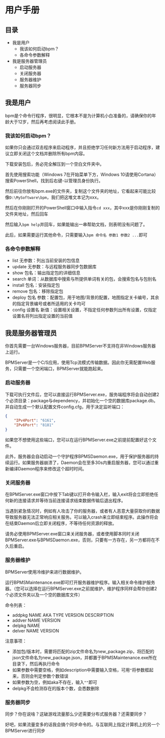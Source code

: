 # 用户手册

## 目录

* 我是用户
  - 我该如何启动bpm？
  - 各命令参数解释
* 我是服务器管理员
  - 启动服务器
  - 关闭服务器
  - 服务器维护
  - 服务器同步

## 我是用户

bpm是个命令行程序，很明显，它根本不是为计算机小白准备的，请确保你的年龄大于12岁，然后再考虑阅读此手册。

### 我该如何启动bpm？

如果你只会通过双击程序来启动程序，并且拒绝学习任何新方法用于启动程序，建议立即关闭这个文档并删除所有bpm内容。

下载安装包后，务必完全解压到一个空白文件夹中。

首先使用搜索功能（Windows 7在开始菜单下方，Windows 10请使用Cortana）搜索PowerShell，找到后右键-以管理员身份执行。

然后前往你放有bpm.exe的文件夹，复制这个文件夹的地址，它看起来可能比较像`D:\MySoftware\bpm`，我们把这堆文本记为xxx。

然后在你刚刚打开的PowerShell窗口中输入指令`cd xxx`，其中xxx是你刚刚复制的文件夹地址，然后回车

然后输入`bpm help`并回车，如果能输出一串帮助文档，则表明没有问题了。

此后，如果需要运行其他命令，只需要输入`bpm 命令名 参数1 参数2 ...`即可

### 各命令参数解释

* list 无参数：列出当前安装的包信息
* update 无参数：与远程服务器同步包数据库
* show 包名：输出指定包的详细信息
* search 单词：从数据库中搜索与所提供单词有关的包，会搜索包名与包别名
* install 包名：安装指定包
* remove 包名：移除指定包
* deploy 包名 参数：配置包，用于地图/背景的配置，地图指定关卡编号，其余的指定背景编号或者所适用的关卡均可
* config 设置名 新值：设置相关设置，不指定任何参数列出所有设置，仅指定设置名将列出指定设置的当前值

## 我是服务器管理员

你首先需要一台Windows服务器，目前BPMServer不支持在非Windows服务器上运行。

BPMServer是一个C/S应用，使用Tcp流模式传输数据。因此你无需配置Web服务，只需要一个空闲端口，BPMServer就能跑起来。

### 启动服务器

下载可执行文件后，您可以直接运行BPMServer.exe，服务端程序将会自动创建2个必须目录：package与dependency，并初始化一个空的数据库package.db。并自动生成一个默认配置文件config.cfg，用于决定监听端口：

```json
{
    "IPv4Port": "6161",
    "IPv6Port": "8181"
}
```

如果您不想使用这些端口，您可以在运行BPMServer.exe之前提前配置好这个文件。

此外，服务器会自动启动一个守护程序BPMSDaemon.exe，用于保护服务器的持续运行。如果服务器崩溃了，Daemon会在至多30s内重启服务器，您可以通过重新编译Daemon程序来修改这个超时时间。

### 关闭服务器

在BPMServer.exe窗口中按下Tab键以打开命令输入栏，输入exit将会立即拒绝任何新的连接请求并等待当前连接请求结束数据传输后退出程序。

当遇到紧急情况时，例如有人攻击了你的服务器，或者有人恶意大量获取你的数据导致服务器无法正常响应相关服务。可以输入crash来立即结束程序。此操作将会在结束Daemon后立即关闭程序，不等待任何资源的释放。

请务必使用BPMServer.exe窗口来关闭服务器，或者使用脚本同时关闭BPMServer.exe与BPMSDaemon.exe，否则，只要有一方存在，另一方都将在不久后重启。

### 服务器维护

BPMServer使用冷维护来进行数据维护。

运行BPMSMaintenance.exe即可打开服务器维护程序。输入相关命令维护服务器。（您可以选择在运行BPMServer.exe之前就维护，维护程序同样会帮你创建2个必须文件夹以及一个空的数据库文件）

命令列表：

* addpkg NAME AKA TYPE VERSION DESCRIPTION
* addver NAME VERSION
* delpkg NAME
* delver NAME VERSION

注意事项：

* 添加包/版本时，需要将匹配的zip文件命名为new_package.zip，将匹配的json文件命名为new_package.json，并都置于BPMSMaintenance.exe所在目录下，然后再执行命令
* 如果参数中需要空格，例如description中需要输入空格，可用`"`将参数框起来，否则会判定参数个数错误
* 如果参数为空，例如aka不存在，输入`""`即可
* delpkg不会检测存在的版本个数，会悉数删除

### 服务器同步

同步？你在说啥？这破游戏流量那么少还需要分布式服务器？还需要同步？

好吧，如果流量变多的话我会搞个同步命令的。与互联网上指定计算机上的另一个BPMServer进行同步

